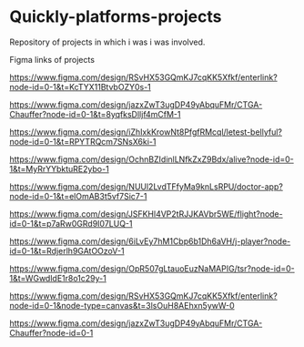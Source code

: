 # Quickly-platforms-projects
Repository of projects in which i was i was involved.

Figma links of projects

https://www.figma.com/design/RSvHX53GQmKJ7cqKK5Xfkf/enterlink?node-id=0-1&t=KcTYX11BtvbOZY0s-1

https://www.figma.com/design/jazxZwT3ugDP49yAbquFMr/CTGA-Chauffer?node-id=0-1&t=8yqfksDlljf4mCfM-1

https://www.figma.com/design/iZhIxkKrowNt8PfgfRMcql/letest-bellyful?node-id=0-1&t=RPYTRQcm7SNsX6ki-1

https://www.figma.com/design/OchnBZIdinlLNfkZxZ9Bdx/alive?node-id=0-1&t=MyRrYYbktuRE2ybo-1

https://www.figma.com/design/NUUl2LvdTFfyMa9knLsRPU/doctor-app?node-id=0-1&t=elOmAB3t5vf7Sic7-1

https://www.figma.com/design/JSFKHl4VP2tRJJKAVbr5WE/flight?node-id=0-1&t=p7aRw0GRd9I07LUQ-1

https://www.figma.com/design/6iLvEy7hM1Cbp6b1Dh6aVH/j-player?node-id=0-1&t=Rdjerlh9GAtOOzoV-1

https://www.figma.com/design/OpR507gLtauoEuzNaMAPIG/tsr?node-id=0-1&t=WGwdldE1r8o1c29y-1

https://www.figma.com/design/RSvHX53GQmKJ7cqKK5Xfkf/enterlink?node-id=0-1&node-type=canvas&t=3lsOuH8AEhxn5ywW-0

https://www.figma.com/design/jazxZwT3ugDP49yAbquFMr/CTGA-Chauffer?node-id=0-1
